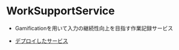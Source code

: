 # WorkSupportService
- Gamificationを用いて入力の継続性向上を目指す作業記録サービス

- [デプロイしたサービス](https://wsapp.cs.kobe-u.ac.jp/WorkSupportService/ing/logs)
